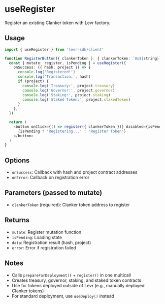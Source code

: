 # useRegister

Register an existing Clanker token with Levr factory.

## Usage

```typescript
import { useRegister } from 'levr-sdk/client'

function RegisterButton({ clankerToken }: { clankerToken: `0x${string}` }) {
  const { mutate: register, isPending } = useRegister({
    onSuccess: ({ hash, project }) => {
      console.log('Registered!')
      console.log('Transaction:', hash)
      if (project) {
        console.log('Treasury:', project.treasury)
        console.log('Governor:', project.governor)
        console.log('Staking:', project.staking)
        console.log('Staked Token:', project.stakedToken)
      }
    },
  })

  return (
    <button onClick={() => register({ clankerToken })} disabled={isPending}>
      {isPending ? 'Registering...' : 'Register Token'}
    </button>
  )
}
```

## Options

- `onSuccess`: Callback with hash and project contract addresses
- `onError`: Callback on registration error

## Parameters (passed to mutate)

- `clankerToken` (required): Clanker token address to register

## Returns

- `mutate`: Register mutation function
- `isPending`: Loading state
- `data`: Registration result (hash, project)
- `error`: Error if registration failed

## Notes

- Calls `prepareForDeployment()` + `register()` in one multicall
- Creates treasury, governor, staking, and staked token contracts
- Use for tokens deployed outside of Levr (e.g., manually deployed Clanker tokens)
- For standard deployment, use `useDeploy()` instead
